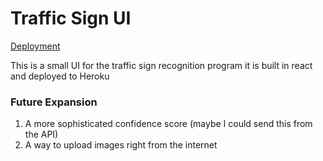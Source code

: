 # Traffic Sign UI
[Deployment](traffic-sign-recognition.herokuapp.com)

This is a small UI for the traffic sign recognition program
it is built in react and deployed to Heroku


### Future Expansion
1. A more sophisticated confidence score (maybe I could send this from the API)
2. A way to upload images right from the internet
